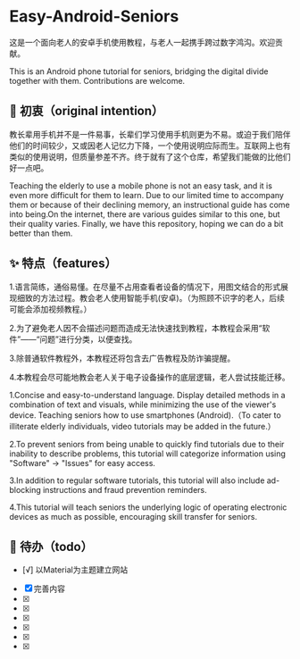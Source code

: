 # Easy-Android-Seniors
这是一个面向老人的安卓手机使用教程，与老人一起携手跨过数字鸿沟。欢迎贡献。

This is an Android phone tutorial for seniors, bridging the digital divide together with them. Contributions are welcome.

## 👀 初衷（original intention）
教长辈用手机并不是一件易事，长辈们学习使用手机则更为不易。或迫于我们陪伴他们的时间较少，又或因老人记忆力下降，一个使用说明应际而生。互联网上也有类似的使用说明，但质量参差不齐。终于就有了这个仓库，希望我们能做的比他们好一点吧。

Teaching the elderly to use a mobile phone is not an easy task, and it is even more difficult for them to learn. Due to our limited time to accompany them or because of their declining memory, an instructional guide has come into being.On the internet, there are various guides similar to this one, but their quality varies. Finally, we have this repository, hoping we can do a bit better than them.

## ✨ 特点（features）
1.语言简练，通俗易懂。在尽量不占用查看者设备的情况下，用图文结合的形式展现细致的方法过程。教会老人使用智能手机(安卓)。（为照顾不识字的老人，后续可能会添加视频教程。）

2.为了避免老人因不会描述问题而造成无法快速找到教程，本教程会采用“软件”——“问题”进行分类，以便查找。

3.除普通软件教程外，本教程还将包含去广告教程及防诈骗提醒。

4.本教程会尽可能地教会老人关于电子设备操作的底层逻辑，老人尝试技能迁移。


1.Concise and easy-to-understand language. Display detailed methods in a combination of text and visuals, while minimizing the use of the viewer's device. Teaching seniors how to use smartphones (Android).（To cater to illiterate elderly individuals, video tutorials may be added in the future.）

2.To prevent seniors from being unable to quickly find tutorials due to their inability to describe problems, this tutorial will categorize information using "Software" -> "Issues" for easy access.

3.In addition to regular software tutorials, this tutorial will also include ad-blocking instructions and fraud prevention reminders.

4.This tutorial will teach seniors the underlying logic of operating electronic devices as much as possible, encouraging skill transfer for seniors.

## 🎉 待办（todo）

- [√] 以Material为主题建立网站
- [x] 完善内容
- [x] 
- [x] 
- [x] 
- [x] 
- [x] 
- [x] 
